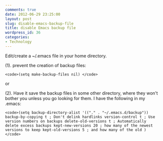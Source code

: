 ```yaml
---
comments: true
date: 2012-06-29 23:25:00
layout: post
slug: disable-emacs-backup-file
title: disable Emacs backup file
wordpress_id: 36
categories:
- Technology
---
```


Edit/create a ~/.emacs file in your home directory.





(1). prevent the creation of backup files:



    
    <code>(setq make-backup-files nil) </code>




or




(2). Have it save the backup files in some other directory, where they won't bother you unless you go looking for them. I have the following in my .emacs:



    
    <code>(setq backup-directory-alist '(("." . "~/.emacs.d/backup")) backup-by-copying t ; Don't delink hardlinks version-control t ; Use version numbers on backups delete-old-versions t ; Automatically delete excess backups kept-new-versions 20 ; how many of the newest versions to keep kept-old-versions 5 ; and how many of the old )</code>
